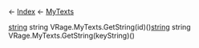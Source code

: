 ← [Index](Api-Index) ← [MyTexts](VRage.MyTexts)

[string](System.String) string VRage.MyTexts.GetString(id)()[string](System.String) string VRage.MyTexts.GetString(keyString)()